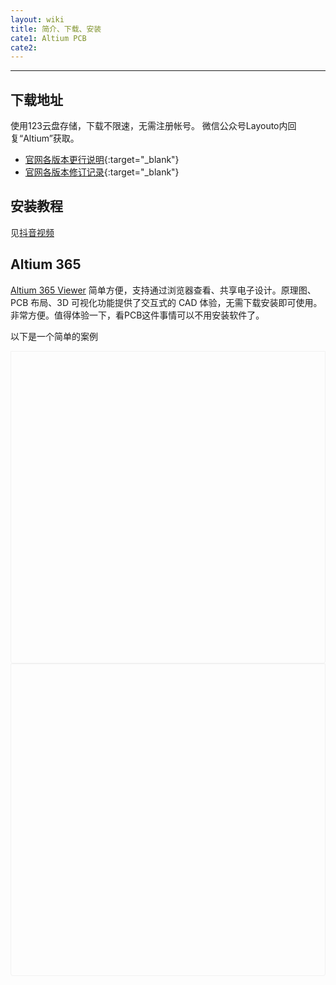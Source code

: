 ```yaml
---
layout: wiki
title: 简介、下载、安装
cate1: Altium PCB
cate2: 
---
```


* * *

## 下载地址

使用123云盘存储，下载不限速，无需注册帐号。
微信公众号Layouto内回复“Altium”获取。

<!--
[Altium官网](https://www.altium.com/products/downloads)可以查看已经发布的各版本[官方离线包链接](https://data.altium.com.cn/ui/core/index.html?mode=public&shareto=#expl-tabl./SHARED/!2aDHFk0vnu29pC2DEPXAR/xIf7A0R9s1oYqYd5/2.%20AD%E7%A6%BB%E7%BA%BF%E5%AE%89%E8%A3%85%E5%8C%85)（推荐，不限速）
-->

* [官网各版本更行说明](https://www.altium.com/documentation/altium-designer/new){:target="_blank"}
* [官网各版本修订记录](https://www.altium.com/documentation/altium-designer/public-release-notes){:target="_blank"}

<!--

下述链接使用迅雷下载

[Altium Designer All](https://pan.xunlei.com/s/VMts0m4kvDklWMD9kY65yDprA1) 提取码：2v99

压缩包解压密码 www.downloadly.ir

[Altium Designer 21.9.2](https://pan.xunlei.com/s/VMshCnfRYAXQT2amxCaVxaHOA1) [](https://pan.xunlei.com/s/VMshCnfRYAXQT2amxCaVxaHOA1) 提取码：zss7（21最终，20220106日更新）

[Altium Designer 20.2.8 Build 258](https://pan.xunlei.com/s/VMshEFP109YxGlKlpYhwKgwZA1) [](https://pan.xunlei.com/s/VMK988uQpZwJ9dH12JRdj9kmA1) 提取码：wa8q

[Altium Designer 19.1.9 Build 167](https://pan.xunlei.com/s/VMshFvLNVDG7_Qm3Udp75_iqA1) 提取码：xic6

[Altium Designer 18.1.9 Build 240 Beta](https://pan.xunlei.com/s/VMshEZlbCANhobkynDpcpNdeA1) 提取码：3hjs

[Altium Designer 17.1.9 Build 592](https://pan.xunlei.com/s/VMshEq1FPULxvz-co_YE2y3kA1) 提取码：sadw

[Altium Designer 16.1.12 Build 290](https://pan.xunlei.com/s/VMshF-V5gSTTlZw_wfa9O7tHA1) 提取码：e3ge

[Altium Designer 15.1.15](https://pan.xunlei.com/s/VMshGIAXakrEKSV0VdxHb2jIA1) 提取码：3q3p

[Altium Designer 10.1089.24016](https://pan.xunlei.com/s/VMshGbsTCANhobkynDpcpmfxA1) 提取码：uzbh

[ ](https://layouto.lanzoui.com/i3fc2re)[Altium Designer Winter 09精简](https://pan.xunlei.com/s/VMshGleUsPdJPpwCelGNL8xyA1) 提取码：h7ek

之前版本不再收录

以下为引用数据，未对数据做过验证

Altium Designer 14软件下载地址：

链接：[https://pan.baidu.com/s/19jCU5JaWdnc3VBFAn7t3RQ](https://pan.baidu.com/s/19jCU5JaWdnc3VBFAn7t3RQ) 密码：8i8a

Altium Designer 13软件下载地址：

链接：[https://pan.baidu.com/s/1zMNOTgQAG4EiSQN6AuYf0w](https://pan.baidu.com/s/1zMNOTgQAG4EiSQN6AuYf0w) 密码：o6lu

Altium Designer 10软件下载地址：

链接：[https://pan.baidu.com/s/1nzmFAagcp5V6F0pX8SOU7Q](https://pan.baidu.com/s/1nzmFAagcp5V6F0pX8SOU7Q) 密码：e0yw

-->

## 安装教程

见[抖音视频](https://v.douyin.com/FvaS9T2/)

## Altium 365

[Altium 365 Viewer](https://www.altium.com/viewer/) 简单方便，支持通过浏览器查看、共享电子设计。原理图、PCB 布局、3D 可视化功能提供了交互式的 CAD 体验，无需下载安装即可使用。非常方便。值得体验一下，看PCB这件事情可以不用安装软件了。

以下是一个简单的案例

<!-- wp:html -->
<p><script src="https://viewer.altium.com/client/static/js/embed.js"></script></p>
<div class="altium-ecad-viewer" style="border-radius: 0px 0px 4px 4px; height: 500px; overflow: hidden; max-width: 1280px; max-height: 700px; box-sizing: border-box; border: 1px solid #f1f1f1;" data-project-src="ba78ce79-ddbf-4844-97ac-19cdc2f481b9"> </div>
<!-- /wp:html -->

<!-- wp:html -->
<div class="altium-ecad-viewer" style="border-radius: 0px 0px 4px 4px; height: 500px; overflow: hidden; max-width: 1280px; max-height: 700px; box-sizing: border-box; border: 1px solid #f1f1f1;" data-project-src="83fee15c-e40c-46fc-b18d-d88fd633d9c5"> </div>
<!-- /wp:html -->